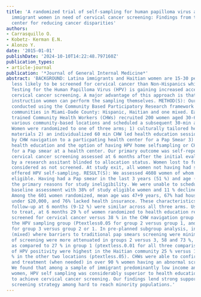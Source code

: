```yaml
---
title: 'A randomized trial of self-sampling for human papilloma virus among minority
  immigrant women in need of cervical cancer screening: Findings from the South Florida
  center for reducing cancer disparities'
authors:
- Carrasquillo O.
- Kobetz- Kerman E.N.
- Alonzo Y.
date: '2015-01-01'
publishDate: '2024-10-10T14:22:48.797160Z'
publication_types:
- article-journal
publication: '*Journal of General Internal Medicine*'
abstract: 'BACKGROUND: Latina immigrants and Haitian women are 15-30 percentage points
  less likely to be screened for cervical cancer than Non-Hispanics whites (NHWs).
  Testing for the Human Papilloma Virus (HPV) is gaining increased acceptance for
  cervical cancer screening. A major advantage of this approach is that with minimal
  instruction women can perform the sampling themselves. METHOD(S): Our study was
  conducted using the Community Based Participatory Research framework in three ethnic
  communities in Miami-Dade County: Hispanic, Haitian and one mixed. Each of three
  trained Community Health Workers (CHWs) recruited 200 women aged 30-65 years from
  various community-based locations and scheduled a subsequent 30-min assessment.
  Women were randomized to one of three arms; 1) culturally tailored health education
  materials 2) an individualized 60 min CHW led health education session followed
  by CHW navigation to a particpating health center for a Pap Smear 3) Individualized
  health education and the option of having HPV home selfsampling or CHW navigation
  for a Pap smear at a health center. Our primary outcome was self-report of having
  cervical cancer screening assessed at 6 months after the initial evaluation done
  by a research assitant blinded to allocation status. Women lost to followup were
  considered as not screened. At study exit, all women not having had screening were
  offered HPV self-sampling. RESULT(S): We assessed 4608 women of whom 1156 were study
  eligible. Having had a Pap smear in the last 3 years (51 %) and age (15 %) were
  the primary reasons for study ineligibility. We were unable to schedule an initial
  baseline assessment with 38% of study eligible women and 11 % declined to participate.
  Among the 601 women randomized, mean age was 47+9 years, 67% had household incomes
  under $20,000, and 76% lacked health insurance. These characteristics and loss to
  follow-up at 6 months (9-12 %) were similar across all three arms. Using intention
  to treat, at 6 months 29 % of women randomized to health education reported being
  screened for cervical cancer versus 38 % in the CHW navigation group and 73 % in
  the HPV sampling group (Ptextless0.05 for group 2 versus group 1, and textless0.01
  for group 3 versus group 2 or 1. In pre-planned subgroup analysis, in one community
  (mixed) where barriers to traditional pap smears screening were minimized, rates
  of screening were more attenuated in groups 2 versus 3, 58 and 73 %, respectively
  as compared to 27 % in group 1 (ptextless.0.01 for all three comparisons). Rates
  of HPV positivity were highest in the Haitian community 25 % versus 10 % and 13
  % in the other two locations (ptextless.05). CHWs were able to confirm follow-up
  and treatment (when needed) in over 90 % women having an abnormal screen. CONCLUSION(S):
  We found that among a sample of immigrant predominantly low income and uninsured
  women, HPV self sampling was considerably superior to health education and CHW navigation
  to achieve cervical cancer screening. Our findings lend strong support for this
  screening strategy among hard to reach minority populations.'
---
```

